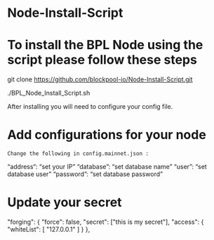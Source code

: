 # Node-Install-Script

# To install the BPL Node using the script please follow these steps

git clone https://github.com/blockpool-io/Node-Install-Script.git

./BPL_Node_Install_Script.sh

After installing you will need to configure your config file.  

# Add configurations for your node

	Change the following in config.mainnet.json :
“address“: “set your IP”
“database”: “set database name”
“user”: “set database user”
“password”: “set database password”

# Update your secret

"forging": {
        "force": false,
        "secret": ["this is my secret"],
        "access": {
            "whiteList": [
                "127.0.0.1"
            ]
        }
    },
